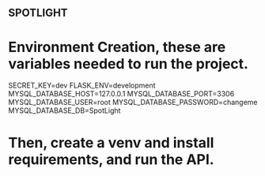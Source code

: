 ## SPOTLIGHT


# Environment Creation, these are variables needed to run the project. 
SECRET_KEY=dev
FLASK_ENV=development
MYSQL_DATABASE_HOST=127.0.0.1
MYSQL_DATABASE_PORT=3306
MYSQL_DATABASE_USER=root
MYSQL_DATABASE_PASSWORD=changeme
MYSQL_DATABASE_DB=SpotLight

# Then, create a venv and install requirements, and run the API. 

